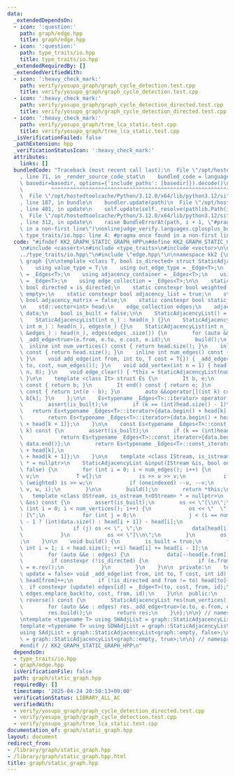 ```yaml
---
data:
  _extendedDependsOn:
  - icon: ':question:'
    path: graph/edge.hpp
    title: graph/edge.hpp
  - icon: ':question:'
    path: type_traits/io.hpp
    title: type_traits/io.hpp
  _extendedRequiredBy: []
  _extendedVerifiedWith:
  - icon: ':heavy_check_mark:'
    path: verify/yosupo_graph/graph_cycle_detection.test.cpp
    title: verify/yosupo_graph/graph_cycle_detection.test.cpp
  - icon: ':heavy_check_mark:'
    path: verify/yosupo_graph/graph_cycle_detection_directed.test.cpp
    title: verify/yosupo_graph/graph_cycle_detection_directed.test.cpp
  - icon: ':heavy_check_mark:'
    path: verify/yosupo_graph/tree_lca_static.test.cpp
    title: verify/yosupo_graph/tree_lca_static.test.cpp
  _isVerificationFailed: false
  _pathExtension: hpp
  _verificationStatusIcon: ':heavy_check_mark:'
  attributes:
    links: []
  bundledCode: "Traceback (most recent call last):\n  File \"/opt/hostedtoolcache/Python/3.12.0/x64/lib/python3.12/site-packages/onlinejudge_verify/documentation/build.py\"\
    , line 71, in _render_source_code_stat\n    bundled_code = language.bundle(stat.path,\
    \ basedir=basedir, options={'include_paths': [basedir]}).decode()\n          \
    \         ^^^^^^^^^^^^^^^^^^^^^^^^^^^^^^^^^^^^^^^^^^^^^^^^^^^^^^^^^^^^^^^^^^^^^^^^^^^^^^^^^\n\
    \  File \"/opt/hostedtoolcache/Python/3.12.0/x64/lib/python3.12/site-packages/onlinejudge_verify/languages/cplusplus.py\"\
    , line 187, in bundle\n    bundler.update(path)\n  File \"/opt/hostedtoolcache/Python/3.12.0/x64/lib/python3.12/site-packages/onlinejudge_verify/languages/cplusplus_bundle.py\"\
    , line 401, in update\n    self.update(self._resolve(pathlib.Path(included), included_from=path))\n\
    \  File \"/opt/hostedtoolcache/Python/3.12.0/x64/lib/python3.12/site-packages/onlinejudge_verify/languages/cplusplus_bundle.py\"\
    , line 312, in update\n    raise BundleErrorAt(path, i + 1, \"#pragma once found\
    \ in a non-first line\")\nonlinejudge_verify.languages.cplusplus_bundle.BundleErrorAt:\
    \ type_traits/io.hpp: line 4: #pragma once found in a non-first line\n"
  code: "#ifndef KK2_GRAPH_STATIC_GRAPH_HPP\n#define KK2_GRAPH_STATIC_GRAPH_HPP 1\n\
    \n#include <cassert>\n#include <type_traits>\n#include <vector>\n\n#include \"\
    ../type_traits/io.hpp\"\n#include \"edge.hpp\"\n\nnamespace kk2 {\n\nnamespace\
    \ graph {\n\ntemplate <class T, bool is_directed> struct StaticAdjacencyList {\n\
    \    using value_type = T;\n    using out_edge_type = _Edge<T>;\n    using out_edges\
    \ = _Edges<T>;\n    using adjacency_container = _Edges<T>;\n    using edge_type\
    \ = _Edge<T>;\n    using edge_collection = _Edges<T>;\n\n    static constexpr\
    \ bool directed = is_directed;\n    static constexpr bool weighted = !std::is_same_v<T,\
    \ empty>;\n    static constexpr bool adjacency_list = true;\n    static constexpr\
    \ bool adjacency_matrix = false;\n    static constexpr bool static_graph = true;\n\
    \n    std::vector<int> head;\n    edge_collection edges;\n    adjacency_container\
    \ data;\n    bool is_built = false;\n\n    StaticAdjacencyList() = default;\n\
    \    StaticAdjacencyList(int n_) : head(n_) {}\n    StaticAdjacencyList(int n_,\
    \ int m_) : head(n_), edges(m_) {}\n    StaticAdjacencyList(int n_, const edge_collection\
    \ &edges_) : head(n_), edges(edges_.size()) {\n        for (auto &&e : edges)\
    \ _add_edge<true>(e.from, e.to, e.cost, e.id);\n        build();\n    }\n\n  \
    \  inline int num_vertices() const { return head.size(); }\n    inline int size()\
    \ const { return head.size(); }\n    inline int num_edges() const { return edges.size();\
    \ }\n    void add_edge(int from, int to, T cost = T{}) { _add_edge<false>(from,\
    \ to, cost, num_edges()); }\n    void add_vertex(int n = 1) { head.insert(head.end(),\
    \ n, 0); }\n    void edge_clear() { *this = StaticAdjacencyList(num_vertices());\
    \ }\n\n    template <class It> struct Es {\n        It b, e;\n        It begin()\
    \ const { return b; }\n        It end() const { return e; }\n        int size()\
    \ const { return int(e - b); }\n        auto &&operator[](int k) const { return\
    \ b[k]; }\n    };\n\n    Es<typename _Edges<T>::iterator> operator[](int k) {\n\
    \        assert(is_built);\n        if (k == (int)head.size() - 1)\n         \
    \   return Es<typename _Edges<T>::iterator>{data.begin() + head[k], data.end()};\n\
    \        return Es<typename _Edges<T>::iterator>{data.begin() + head[k], data.begin()\
    \ + head[k + 1]};\n    }\n\n    const Es<typename _Edges<T>::const_iterator> operator[](int\
    \ k) const {\n        assert(is_built);\n        if (k == (int)head.size() - 1)\n\
    \            return Es<typename _Edges<T>::const_iterator>{data.begin() + head[k],\
    \ data.end()};\n        return Es<typename _Edges<T>::const_iterator>{data.begin()\
    \ + head[k],\n                                                      data.begin()\
    \ + head[k + 1]};\n    }\n\n    template <class IStream, is_istream_t<IStream>\
    \ * = nullptr>\n    StaticAdjacencyList &input(IStream &is, bool oneindexed =\
    \ false) {\n        for (int i = 0; i < num_edges(); i++) {\n            int u,\
    \ v;\n            T w{};\n            is >> u >> v;\n            if constexpr\
    \ (weighted) is >> w;\n            if (oneindexed) --u, --v;\n            _add_edge<true>(u,\
    \ v, w, i);\n        }\n\n        build();\n        return *this;\n    }\n\n \
    \   template <class OStream, is_ostream_t<OStream> * = nullptr>\n    void debug_output(OStream\
    \ &os) const {\n        assert(is_built);\n        os << \"[\\n\";\n        for\
    \ (int i = 0; i < num_vertices(); i++) {\n            os << \"  \" << i << \"\
    : [\";\n            for (int j = 0;\n                 j < (i == num_vertices()\
    \ - 1 ? (int)data.size() : head[i + 1]) - head[i];\n                 j++) {\n\
    \                if (j) os << \", \";\n                data[head[i] + j].debug_output(os);\n\
    \            }\n            os << \"]\\n\";\n        }\n        os << \"]\\n\"\
    ;\n    }\n\n    void build() {\n        is_built = true;\n        for (unsigned\
    \ int i = 1; i < head.size(); ++i) head[i] += head[i - 1];\n        data.resize(head.back());\n\
    \        for (auto &&e : edges) {\n            data[--head[e.from]] = e;\n   \
    \         if constexpr (!is_directed) {\n                if (e.from != e.to) data[--head[e.to]]\
    \ = e.rev();\n            }\n        }\n    }\n\n  private:\n    template <bool\
    \ update = false> void _add_edge(int from, int to, T cost, int id) {\n       \
    \ head[from]++;\n        if (!is_directed and from != to) head[to]++;\n      \
    \  if constexpr (update) edges[id] = _Edge<T>(to, cost, from, id);\n        else\
    \ edges.emplace_back(to, cost, from, id);\n    }\n\n  public:\n    StaticAdjacencyList\
    \ reverse() const {\n        StaticAdjacencyList res(num_vertices(), num_edges());\n\
    \        for (auto &&e : edges) res._add_edge<true>(e.to, e.from, e.cost, e.id);\n\
    \        res.build();\n        return res;\n    }\n};\n\n} // namespace graph\n\
    \ntemplate <typename T> using SWAdjList = graph::StaticAdjacencyList<T, false>;\n\
    template <typename T> using SDWAdjList = graph::StaticAdjacencyList<T, true>;\n\
    using SAdjList = graph::StaticAdjacencyList<graph::empty, false>;\nusing SDAdjList\
    \ = graph::StaticAdjacencyList<graph::empty, true>;\n\n} // namespace kk2\n\n\
    #endif // KK2_GRAPH_STATIC_GRAPH_HPP\n"
  dependsOn:
  - type_traits/io.hpp
  - graph/edge.hpp
  isVerificationFile: false
  path: graph/static_graph.hpp
  requiredBy: []
  timestamp: '2025-04-24 20:50:13+09:00'
  verificationStatus: LIBRARY_ALL_AC
  verifiedWith:
  - verify/yosupo_graph/graph_cycle_detection_directed.test.cpp
  - verify/yosupo_graph/graph_cycle_detection.test.cpp
  - verify/yosupo_graph/tree_lca_static.test.cpp
documentation_of: graph/static_graph.hpp
layout: document
redirect_from:
- /library/graph/static_graph.hpp
- /library/graph/static_graph.hpp.html
title: graph/static_graph.hpp
---
```

